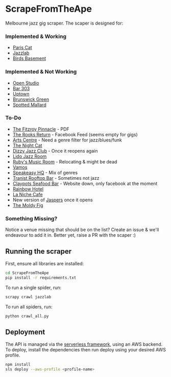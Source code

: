 # ScrapeFromTheApe

Melbourne jazz gig scraper. The scaper is designed for:

### Implemented & Working
* [Paris Cat](http://pariscat.com.au/)
* [Jazzlab](https://jazzlab.club/)
* [Birds Basement](https://birdsbasement.com)


### Implemented & Not Working
* [Open Studio](http://openstudio.net.au)
* [Bar 303](http://303.net.au)
* [Uptown](https://www.uptownjazzcafe.com)
* [Brunswick Green](http://www.thebrunswickgreen.com)
* [Spotted Mallard](https://www.spottedmallard.com)

### To-Do

* [The Fitzroy Pinnacle](https://www.fitzroypinnacle.com.au) - PDF
* [The Rooks Return](http://therooksreturn.com.au) - Facebook Feed (seems empty for gigs)
* [Arts Centre](https://artscentremelbourne.com.au) - Need a genre filter for jazz/blues/funk
* [The Night Cat](https://www.thenightcat.com.au)
* [Dizzy Jazz Club](https://www.dizzys.com.au) - Once it reopens again
* [Lido Jazz Room](https://www.lidocinemas.com.au)
* [Ruby's Music Room](http://www.rubysmusicroom.com) - Relocating & might be dead
* [Vamos](https://www.vamos.net.au)
* [Speakeasy HQ](https://speakeasy-hq.com) - Mix of genres
* [Tranist Rooftop Bar](https://tranistrooftopbar.com.au) - Sometimes not jazz
* [Claypots Seafood Bar](http://claypots.com.au) - Website down, only facebook at the moment
* [Rainbow Hotel](http://therainbow.com.au)
* [La Niche Cafe](https://lanichefitzroy.com)
* New version of [Jaspers](https://www.instagram.com/jaspersclub/?hl=en) once it opens
* [The Moldy Fig](https://themoldyfig.com.au/)


### Something Missing?
Notice a venue missing that should be on the list? Create an issue & we'll endeavour to add it in. Better yet, raise a PR with the scaper :)


## Running the scraper

First, ensure all libraries are installed:
```bash
cd ScrapeFromTheApe
pip install -r requirements.txt
```

To run a single spider, run:

```bash
scrapy crawl jazzlab
```

To run all spiders, run:
```bash
python crawl_all.py
```

## Deployment

The API is managed via the [serverless framework](https://www.serverless.com/), using an AWS backend. To deploy, install the dependencies then run deploy using your desired AWS profile.

```bash
npm install
sls deploy --aws-profile <profile-name>
```

